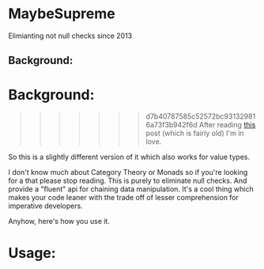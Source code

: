 MaybeSupreme
=================
Elimianting not null checks since 2013
## Background: ##

# Background: #
>>>>>>> d7b40787585c52572bc931329816a73f3b942f6d
After reading [this](http://www.codeproject.com/Articles/109026/Chained-null-checks-and-the-Maybe-monad) post (which is fairly old) I'm in love.

So this is a slightly different version of it which also works for value types.

I don't know much about Category Theory or Monads so if you're looking for a that please stop reading. This is purely to eliminate null checks. And provide a "fluent" api for chaining data manipulation. It's a cool thing which makes your code leaner with the trade off of lesser comprehension for imperative developers.

Anyhow, here's how you use it.

# Usage: #